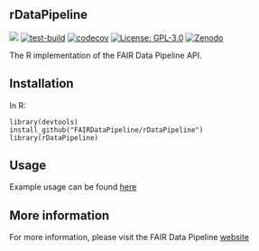 ## rDataPipeline

[![](https://img.shields.io/badge/docs-rDataPipeline-blue)](https://FAIRDataPipeline.github.io/rDataPipeline/)
[![test-build](https://github.com/FAIRDataPipeline/rDataPipeline/workflows/build/badge.svg?=1)](https://github.com/FAIRDataPipeline/rDataPipeline/actions)
[![codecov](https://codecov.io/gh/FAIRDataPipeline/rDataPipeline/branch/main/graph/badge.svg?token=xTFk0581AY)](https://codecov.io/gh/FAIRDataPipeline/rDataPipeline)
[![License: GPL-3.0](https://img.shields.io/badge/licence-GPL--3-yellow)](https://opensource.org/licenses/GPL-3.0)
[![Zenodo][zenodo-badge]][zenodo-url]

The R implementation of the FAIR Data Pipeline API.

## Installation

In R:

```{r}
library(devtools)
install_github("FAIRDataPipeline/rDataPipeline")
library(rDataPipeline)
```

## Usage

Example usage can be found [here][SEIRS]

## More information

For more information, please visit the FAIR Data Pipeline [website](https://fairdatapipeline.github.io)

[zenodo-badge]: https://zenodo.org/badge/265575806.svg
[zenodo-url]: https://zenodo.org/badge/latestdoi/265575806
[SEIRS]: https://www.fairdatapipeline.org/rSimpleModel/articles/SEIRS.html
